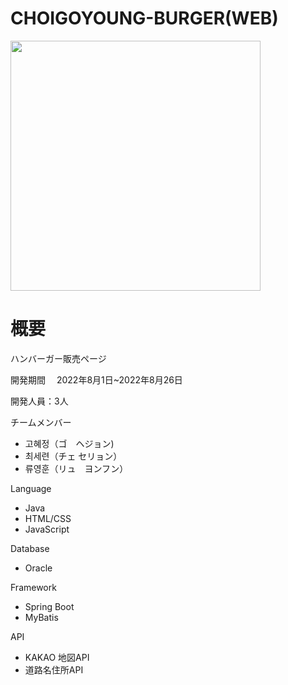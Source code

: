 # CHOIGOYOUNG-BURGER(WEB)

<img src="https://user-images.githubusercontent.com/112363365/191642208-bd3f5d80-be5d-45b5-a234-3acd1a54e5c1.png" width="400" height="400"/>

# 概要

ハンバーガー販売ページ

開発期間　
2022年8月1日~2022年8月26日

開発人員：3人

チームメンバー
 * 고혜정（ゴ　ヘジョン)
 * 최세련（チェ セリョン）
 * 류영훈（リュ　ヨンフン）

Language
* Java
* HTML/CSS
* JavaScript

Database
* Oracle

Framework
* Spring Boot
* MyBatis

API
* KAKAO 地図API
* 道路名住所API


 
  
  
